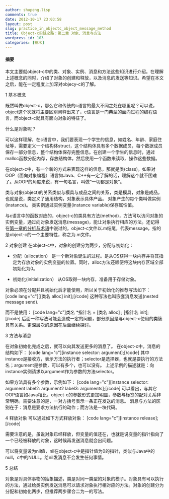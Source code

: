 ```yaml
---
author: shupeng.lisp
comments: true
date: 2012-10-17 23:03:58
layout: post
slug: practice_in_objectc_object_message_method
title: Object-c实践之路：第二章 对象、消息与方法
wordpress_id: 103
categories: [技术]
---
```


#### 摘要


本文主要就object-c中的类、对象、实例、消息和方法这些知识进行介绍。在理解上述概念的同时，介绍了对象的创建和释放，以及消息的发送等知识。希望在本文之后，能在一定程度上加深对objecy-c的了解。

1 基本概念

既然叫做object-c，那么它和传统的c语言的最大不同之处在哪里呢？可以说，object这个次就将主要区别阐释出来了，c语言是一门典型的面向过程的编程语言，而object-c就具有面向对象的特征了。

什么是对象呢？

<!--break-->

可以这样理解，在c语言中，我们要表现一个学生的信息，如姓名、年龄、家庭住址等，需要定义一个结构体struct，这个结构体具有多个数据成员，每个数据成员保存一部分信息，整个结构体保存完整信息。在创建一个学生的信息时，通过malloc函数分配内存，存放结构体，然后使用一个函数来读取、操作这些数据。

在object-c中，有一个新的方式来表现这样的信息，那就是类(class)。如果对OOP（面向对象编程）语言如Java、C++有一定了解的话，理解这个就不困难了。从OOP的角度来说，有一句名言，叫做“一切都是对象”。

类与对象(object)的关系类似与模具与成品之间的关系，类是模具，对象是成品，也就是说，类定义了通用结构，对象表示具体产品。
对象产生的每个类叫做实例(instance)。
类实例通过实例变量(instance variable)保存属性值。

与c语言中的函数对应的，object-c的类具有方法(method)，方法可以访问对象的实例变量，通过向对象发送消息(message)，能让对象执行相应的方法。还记得在[第一章的分析与术语](http://readsandthoughts.sinaapp.com/practice_in_object_c_j/)中说过的，object-c文件以.m结尾，代表message，指的是object-c的一个主要特性，称之为.m文件。

2 对象创建
在object-c中，对象的创建分为两步，分配与初始化：



	
  * 分配（allocation）
是一个新对象诞生的过程。是从OS获得一块内存并将其指定为存放对象的实例变量的位置。同时，alloc方法还顺便将这块内存区域全部初始化为0。

	
  * 初始化(initialization）
从OS取得一块内存，准备用于存储对象。


对象必须在分配并且初始化后才能使用，所以关于初始化的推荐写法如下：
[code lang="c"][[类名 alloc] init];[/code]
这种写法也叫嵌套消息发送(nested message send).

而不是使用：
[code lang="c"]类名 *指针名 = [类名 alloc] ;
[指针名 init];[/code]
后面一种写法可能会造成一定的问题，部分原因是与object-c使用的类簇具有关系。更深层次的原因在后面继续探讨。


3 方法与消息

在对象初始化完成之后，就可以向其发送更多的消息了。
在object-c中，消息的结构如下：
[code lang="c"][instance selector: argument];[/code]
其中instance是接收方，表示方法的执行者；selector是选择器，也就是要执行的方法名；argument是参数，可以有多个，也可以没有。
上述示例的描述就是：向instance实例请求以argument作为参数的方法selector。

如果方法具有多个参数，示例如下：
[code lang="c"][instance selector: argument label2: argument2 label3: arguments];[/code]
可以看出，与其它OOP语言如Java相比，object-c的参数形式更加明显，参数与标签的配对关系非常明确。需要注意的是，一对方括号表示一条正在发送的消息。
消息与方法的区别在于：消息是要求方法执行的动作；而方法是一块代码。


4 释放对象
可以通过如下方式释放对象：
[code lang="c"][instance release];[/code]


需要注意的是，虽说对象已经释放，但变量的值还在，也就是说变量的指针指向了一个已经被释放的对象，这时候再发送消息就会出问题。




可以将变量设为nil值，nil在object-c中是指针值为0的指针，类似与Java中的null，c中的NULL。给nil发消息不会发生任何事情。





5 总结

对象是对具体事物的抽象描述，类是对同一类型的对象的模子。对象具有可以执行的方法，通过给类实例发送消息可以请求对象执行相对应的方法。对象的创建分为分配和初始化两步，但推荐两步骤合二为一的写法。
